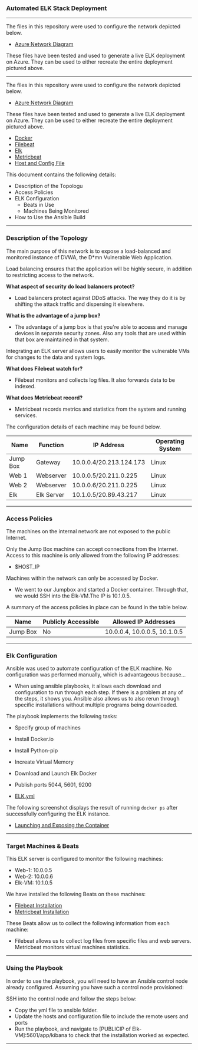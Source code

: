 ### Automated ELK Stack Deployment

---
The files in this repository were used to configure the network depicted below.

- [Azure Network Diagram](https://github.com/naseebahikram/scripts/blob/main/Diagrams/Elk-Diagram.jpeg)

These files have been tested and used to generate a live ELK deployment on Azure. They can be used to either recreate the entire deployment pictured above. 

---
The files in this repository were used to configure the network depicted below.

- [Azure Network Diagram](https://github.com/naseebahikram/scripts/blob/main/Diagrams/Elk-Diagram.jpeg)

These files have been tested and used to generate a live ELK deployment on Azure. They can be used to either recreate the entire deployment pictured above. 

  - [Docker](https://github.com/naseebahikram/scripts/tree/main/Ansible/Docker)
  - [Filebeat](https://github.com/naseebahikram/scripts/tree/main/Ansible/Filebeat)
  - [Elk](https://github.com/naseebahikram/scripts/tree/main/Ansible/Elk)
  - [Metricbeat](https://github.com/naseebahikram/scripts/tree/main/Ansible/Metricbeat)
  - [Host and Config File](https://github.com/naseebahikram/scripts/tree/main/Ansible/General)

This document contains the following details:
- Description of the Topologu
- Access Policies
- ELK Configuration
  - Beats in Use
  - Machines Being Monitored
- How to Use the Ansible Build

---
### Description of the Topology

The main purpose of this network is to expose a load-balanced and monitored instance of DVWA, the D*mn Vulnerable Web Application.

Load balancing ensures that the application will be highly secure, in addition to restricting access to the network.

**What aspect of security do load balancers protect?**

  - Load balancers protect against DDoS attacks. The way they do it is by shifting the attack traffic and dispersing it elsewhere. 

**What is the advantage of a jump box?**

  - The advantage of a jump box is that you're able to access and manage devices in separate security zones. Also any tools that are used within that box are maintained in that system. 

Integrating an ELK server allows users to easily monitor the vulnerable VMs for changes to the data and system logs.

**What does Filebeat watch for?**

  - Filebeat monitors and collects log files. It also forwards data to be indexed. 

**What does Metricbeat record?**

  - Metricbeat records metrics and statistics from the system and running services. 

The configuration details of each machine may be found below.

|  Name     |  Function  | IP Address               | Operating System |
| ----------| ---------- |------------              |------------------|
| Jump Box  | Gateway    | 10.0.0.4/20.213.124.173  | Linux            |
| Web 1     | Webserver  | 10.0.0.5/20.211.0.225    | Linux            |
| Web 2     | Webserver  | 10.0.0.6/20.211.0.225    | Linux            |
| Elk       | Elk Server | 10.1.0.5/20.89.43.217    | Linux            |


---
### Access Policies

The machines on the internal network are not exposed to the public Internet. 

Only the Jump Box machine can accept connections from the Internet. Access to this machine is only allowed from the following IP addresses:

  -  $HOST_IP

Machines within the network can only be accessed by Docker.

  - We went to our Jumpbox and started a Docker container. Through that, we would SSH into the Elk-VM.The IP is 10.1.0.5.

A summary of the access policies in place can be found in the table below.

| Name     | Publicly Accessible | Allowed IP Addresses          |
|----------|---------------------|----------------------         |
| Jump Box | No                  |  10.0.0.4, 10.0.0.5, 10.1.0.5 |

---
### Elk Configuration

Ansible was used to automate configuration of the ELK machine. No configuration was performed manually, which is advantageous because...

  - When using ansible playbooks, it allows each download and configuration to run through each step. If there is a problem at any of the steps, it shows you. Ansible also allows us to also rerun through specific installations without multiple programs being downloaded.
 
The playbook implements the following tasks:

- Specify group of machines
- Install Docker.io
- Install Python-pip
- Increate Virtual Memory
- Download and Launch Elk Docker
- Publish ports 5044, 5601, 9200

- [ELK.yml](https://github.com/naseebahikram/scripts/blob/main/Ansible/Elk/elk.yml)

The following screenshot displays the result of running `docker ps` after successfully configuring the ELK instance.

- [Launching and Exposing the Container](https://github.com/naseebahikram/scripts/blob/main/Diagrams/Launching%20and%20Exposing%20the%20Container.png)

---
### Target Machines & Beats
This ELK server is configured to monitor the following machines:

  - Web-1: 10.0.0.5
  - Web-2: 10.0.0.6
  - Elk-VM: 10.1.0.5

We have installed the following Beats on these machines:

  - [Filebeat Installation](https://github.com/naseebahikram/scripts/blob/main/Diagrams/Verify%20Installation%20and%20Playbook%20Filebeat.png)
  - [Metricbeat Installation](https://github.com/naseebahikram/scripts/blob/main/Diagrams/Verify%20Installation%20and%20Playbook%20Metricbeat.png)

These Beats allow us to collect the following information from each machine:

  - Filebeat allows us to collect log files from specific files and web servers. Metricbeat monitors virtual machines statistics. 

---
### Using the Playbook

In order to use the playbook, you will need to have an Ansible control node already configured. Assuming you have such a control node provisioned: 

SSH into the control node and follow the steps below:
- Copy the yml file to ansible folder.
- Update the hosts and configuration file to include the remote users and ports 
- Run the playbook, and navigate to [PUBLICIP of Elk-VM]:5601/app/kibana to check that the installation worked as expected.
---
